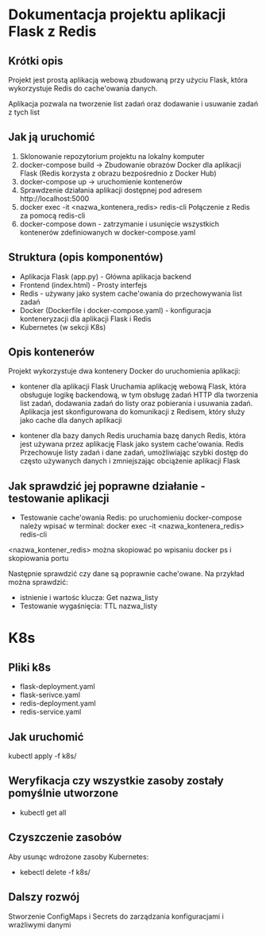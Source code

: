 # Dokumentacja projektu aplikacji Flask z Redis

## Krótki opis

Projekt jest prostą aplikacją webową zbudowaną przy użyciu Flask, która wykorzystuje Redis do cache'owania danych.

Aplikacja pozwala na tworzenie list zadań oraz dodawanie i usuwanie zadań z tych list

## Jak ją uruchomić

1. Sklonowanie repozytorium projektu na lokalny komputer
2. docker-compose build  -> Zbudowanie obrazów Docker dla aplikacji Flask (Redis korzysta z obrazu bezpośrednio z Docker Hub)
3. docker-compose up -> uruchomienie kontenerów
4. Sprawdzenie działania aplikacji dostępnej pod adresem http://localhost:5000
5. docker exec -it <nazwa_kontenera_redis> redis-cli Połączenie z Redis za pomocą redis-cli
6. docker-compose down - zatrzymanie i usunięcie wszystkich kontenerów zdefiniowanych w docker-compose.yaml


## Struktura (opis komponentów)
* Aplikacja Flask (app.py) - Główna aplikacja backend
* Frontend (index.html) - Prosty interfejs
* Redis - używany jako system cache'owania do przechowywania list zadań
* Docker (Dockerfile i docker-compose.yaml) - konfiguracja konteneryzacji dla aplikacji Flask i Redis
* Kubernetes (w sekcji K8s)

## Opis kontenerów
Projekt wykorzystuje dwa kontenery Docker do uruchomienia aplikacji:
* kontener dla aplikacji Flask
Uruchamia aplikację webową Flask, która obsługuje logikę backendową, w tym obsługę żadań HTTP dla tworzenia list zadań, dodawania zadań do listy oraz pobierania i usuwania zadań. Aplikacja jest skonfigurowana do komunikacji z Redisem, który służy jako cache dla danych aplikacji

* kontener dla bazy danych Redis
uruchamia bazę danych Redis, która jest używana przez aplikację Flask jako system cache'owania. Redis Przechowuje listy zadań i dane zadań, umożliwiając szybki dostęp do często używanych danych i zmniejszając obciążenie aplikacji Flask


## Jak sprawdzić jej poprawne działanie - testowanie aplikacji
* Testowanie cache'owania Redis:
po uruchomieniu docker-compose należy wpisać w terminal:
docker exec -it <nazwa_kontenera_redis> redis-cli

<nazwa_kontener_redis> można skopiować po wpisaniu docker ps i skopiowania portu

Następnie sprawdzić czy dane są poprawnie cache'owane. Na przykład można sprawdzić:
* istnienie i wartośc klucza: Get nazwa_listy
* Testowanie wygaśnięcia: TTL nazwa_listy


# K8s
## Pliki k8s
* flask-deployment.yaml
* flask-serivce.yaml
* redis-deployment.yaml
* redis-service.yaml

## Jak uruchomić 
kubectl apply -f k8s/

## Weryfikacja czy wszystkie zasoby zostały pomyślnie utworzone
* kubectl get all

## Czyszczenie zasobów
Aby usunąc wdrożone zasoby Kubernetes:
* kebectl delete -f k8s/


## Dalszy rozwój
Stworzenie ConfigMaps i Secrets do zarządzania konfiguracjami i wrażliwymi danymi
